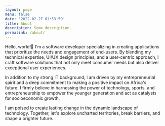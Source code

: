 ```yaml
---
layout: page
menu: false
date: '2022-02-27 01:53:59'
title: About
description: Some description.
permalink: /about/
---
```


Hello, world!👋 I'm a software developer specializing in creating applications that prioritize the needs and engagement of end-users. By blending my technical expertise, UI/UX design principles, and a user-centric approach, I craft software solutions that not only meet consumer needs but also deliver exceptional user experiences.

In addition to my strong IT background, I am driven by my entrepreneurial spirit and a deep commitment to making a positive impact on Africa's future. I firmly believe in harnessing the power of technology, sports, and entrepreneurship to empower the younger generation and act as catalysts for socioeconomic growth.

I am poised to create lasting change in the dynamic landscape of technology. Together, let's explore uncharted territories, break barriers, and shape a brighter future.

